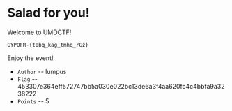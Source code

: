 # Salad for you!
Welcome to UMDCTF!

    GYPOFR-{t0bq_kag_tmhq_rGz}

Enjoy the event!

* `Author` -- lumpus
* `Flag` -- 453307e364eff572747bb5a030e022bc13de6a3f4aa620fc4c4bbfa9a3238222
* `Points` -- 5
